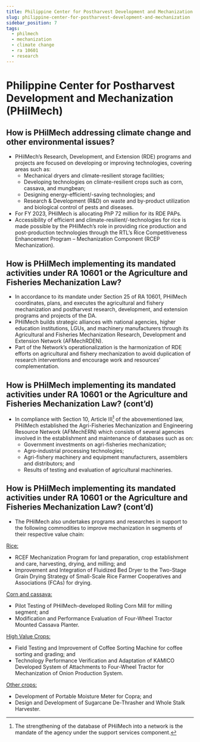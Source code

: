 ```yaml
---
title: Philippine Center for Postharvest Development and Mechanization
slug: philippine-center-for-postharvest-development-and-mechanization
sidebar_position: 7
tags:
  - philmech
  - mechanization
  - climate change
  - ra 10601
  - research
---
```



# Philippine Center for Postharvest Development and Mechanization (PHilMech)

## How is PHilMech addressing climate change and other environmental issues?

- PHilMech’s Research, Development, and Extension (RDE) programs and projects are focused on developing or improving technologies, covering areas such as:
  - Mechanical dryers and climate-resilient storage facilities;
  - Developing technologies on climate-resilient crops such as corn, cassava, and mungbean;
  - Designing energy-efficient/-saving technologies; and
  - Research & Development (R&D) on waste and by-product utilization and biological control of pests and diseases.
- For FY 2023, PHilMech is allocating PhP 72 million for its RDE PAPs.
- Accessibility of efficient and climate-resilient/-technologies for rice is made possible by the PHilMech’s role in providing rice production and post-production technologies through the RTL’s Rice Competitiveness Enhancement Program – Mechanization Component (RCEP Mechanization).

## How is PHilMech implementing its mandated activities under RA 10601 or the Agriculture and Fisheries Mechanization Law? 

- In accordance to its mandate under Section 25 of RA 10601, PHilMech coordinates, plans, and executes the agricultural and fishery mechanization and postharvest research, development, and extension programs and projects of the DA.
- PHilMech builds strategic alliances with national agencies, higher education institutions, LGUs, and machinery manufacturers through its Agricultural and Fisheries Mechanization Research, Development and Extension Network (AFMechRDEN). 
- Part of the Network’s operationalization is the harmonization of RDE efforts on agricultural and fishery mechanization to avoid duplication of research interventions and encourage work and resources’ complementation.

## How is PHilMech implementing its mandated activities under RA 10601 or the Agriculture and Fisheries Mechanization Law? (cont’d)

- In compliance with Section 10, Article III[^1] of the abovementioned law, PHilMech established the Agri-Fisheries Mechanization and Engineering Resource Network (AFMechERN) which consists of several agencies involved in the establishment and maintenance of databases such as on:
  - Government investments on agri-fisheries mechanization;
  - Agro-industrial processing technologies;
  - Agri-fishery machinery and equipment manufacturers, assemblers and distributors; and
  - Results of testing and evaluation of agricultural machineries. 

## How is PHilMech implementing its mandated activities under RA 10601 or the Agriculture and Fisheries Mechanization Law? (cont’d)

- The PHilMech also undertakes programs and researches in support to the following commodities to improve mechanization in segments of their respective value chain:

<u>Rice:</u>
- RCEF Mechanization Program for land preparation, crop establishment and care, harvesting, drying, and milling; and
- Improvement and Integration of Fluidized Bed Dryer to the Two-Stage Grain Drying Strategy of Small-Scale Rice Farmer Cooperatives and Associations (FCAs) for drying.

<u>Corn and cassava:</u>
- Pilot Testing of PHilMech-developed Rolling Corn Mill for milling segment; and
- Modification and Performance Evaluation of Four-Wheel Tractor Mounted Cassava Planter.

<u>High Value Crops:</u>
- Field Testing and Improvement of Coffee Sorting Machine for coffee sorting and grading; and
- Technology Performance Verification and Adaptation of KAMICO Developed System of Attachments to Four-Wheel Tractor for Mechanization of Onion Production System.

<u>Other crops:</u>
- Development of Portable Moisture Meter for Copra; and
- Design and Development of Sugarcane De-Thrasher and Whole Stalk Harvester.

[^1]: The strengthening of the database of PHilMech into a network is the mandate of the agency under the support services component.

